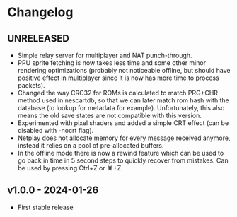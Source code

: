 # Changelog

## UNRELEASED

 * Simple relay server for multiplayer and NAT punch-through.
 * PPU sprite fetching is now takes less time and some other minor rendering
   optimizations (probably not noticeable offline, but should have positive
   effect in multiplayer since it is now has more time to process packets).
 * Changed the way CRC32 for ROMs is calculated to match PRG+CHR method used in
   nescartdb, so that we can later match rom hash with the database (to lookup
   for metadata for example). Unfortunately, this also means the old save states
   are not compatible with this version.
 * Experimented with pixel shaders and added a simple CRT effect (can be disabled
   with -nocrt flag).
 * Netplay does not allocate memory for every message received anymore, instead
   it relies on a pool of pre-allocated buffers.
 * In the offline mode there is now a rewind feature which can be used to go back
   in time in 5 second steps to quickly recover from mistakes. Can be used by
   pressing Ctrl+Z or ⌘+Z.

## v1.0.0 - 2024-01-26

 * First stable release
